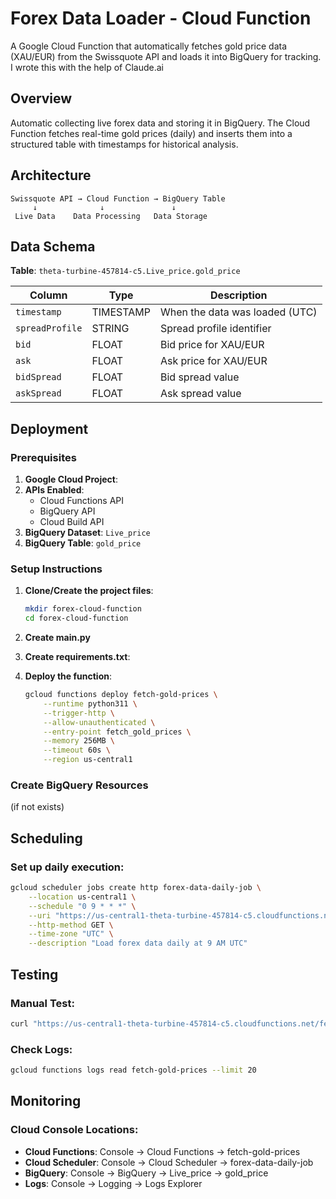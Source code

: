 # Forex Data Loader - Cloud Function

A Google Cloud Function that automatically fetches gold price data (XAU/EUR) from the Swissquote API and loads it into BigQuery for tracking.
I wrote this with the help of Claude.ai

## Overview

Automatic collecting live forex data and storing it in BigQuery. 
The Cloud Function fetches real-time gold prices (daily) and inserts them into a structured table with timestamps for historical analysis.

## Architecture

```
Swissquote API → Cloud Function → BigQuery Table
     ↓              ↓               ↓
 Live Data    Data Processing   Data Storage
```

## Data Schema

**Table**: `theta-turbine-457814-c5.Live_price.gold_price`

| Column | Type | Description |
|--------|------|-------------|
| `timestamp` | TIMESTAMP | When the data was loaded (UTC) |
| `spreadProfile` | STRING | Spread profile identifier |
| `bid` | FLOAT | Bid price for XAU/EUR |
| `ask` | FLOAT | Ask price for XAU/EUR |
| `bidSpread` | FLOAT | Bid spread value |
| `askSpread` | FLOAT | Ask spread value |

## Deployment

### Prerequisites

1. **Google Cloud Project**:
2. **APIs Enabled**:
   - Cloud Functions API
   - BigQuery API
   - Cloud Build API
3. **BigQuery Dataset**: `Live_price`
4. **BigQuery Table**: `gold_price`

### Setup Instructions

1. **Clone/Create the project files**:
   ```bash
   mkdir forex-cloud-function
   cd forex-cloud-function
   ```

2. **Create main.py** 

3. **Create requirements.txt**:

4. **Deploy the function**:
   ```bash
   gcloud functions deploy fetch-gold-prices \
       --runtime python311 \
       --trigger-http \
       --allow-unauthenticated \
       --entry-point fetch_gold_prices \
       --memory 256MB \
       --timeout 60s \
       --region us-central1
   ```

### Create BigQuery Resources
(if not exists)

## Scheduling

### Set up daily execution:

```bash
gcloud scheduler jobs create http forex-data-daily-job \
    --location us-central1 \
    --schedule "0 9 * * *" \
    --uri "https://us-central1-theta-turbine-457814-c5.cloudfunctions.net/fetch-gold-prices" \
    --http-method GET \
    --time-zone "UTC" \
    --description "Load forex data daily at 9 AM UTC"
```

## Testing

### Manual Test:
```bash
curl "https://us-central1-theta-turbine-457814-c5.cloudfunctions.net/fetch-gold-prices"
```

### Check Logs:
```bash
gcloud functions logs read fetch-gold-prices --limit 20
```


## Monitoring

### Cloud Console Locations:

- **Cloud Functions**: Console → Cloud Functions → fetch-gold-prices
- **Cloud Scheduler**: Console → Cloud Scheduler → forex-data-daily-job  
- **BigQuery**: Console → BigQuery → Live_price → gold_price
- **Logs**: Console → Logging → Logs Explorer
